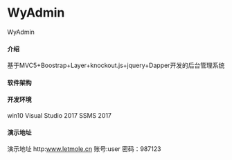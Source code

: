 # WyAdmin
WyAdmin

#### 介绍
基于MVC5+Boostrap+Layer+knockout.js+jquery+Dapper开发的后台管理系统

#### 软件架构



#### 开发环境
win10
Visual Studio 2017
SSMS 2017


#### 演示地址

演示地址 http:www.letmole.cn  账号:user 密码：987123






